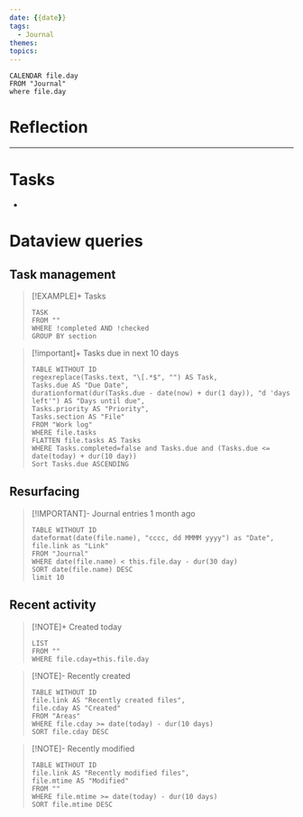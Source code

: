 ```yaml
---
date: {{date}}
tags:
  - Journal
themes: 
topics:
---
```


```dataview
CALENDAR file.day
FROM "Journal"
where file.day
```

# Reflection


---
# Tasks
- 

# Dataview queries
## Task management

> [!EXAMPLE]+ Tasks
> ```dataview 
> TASK 
> FROM ""
> WHERE !completed AND !checked
> GROUP BY section
> ```


> [!important]+ Tasks due in next 10 days
> ```dataview 
> TABLE WITHOUT ID 
> regexreplace(Tasks.text, "\[.*$", "") AS Task, 
> Tasks.due AS "Due Date", 
> durationformat(dur(Tasks.due - date(now) + dur(1 day)), "d 'days left'") AS "Days until due", 
> Tasks.priority AS "Priority", 
> Tasks.section AS "File" 
> FROM "Work log" 
> WHERE file.tasks
> FLATTEN file.tasks AS Tasks
> WHERE Tasks.completed=false and Tasks.due and (Tasks.due <= date(today) + dur(10 day))
> Sort Tasks.due ASCENDING
> ```

## Resurfacing

> [!IMPORTANT]- Journal entries 1 month ago
> ```dataview
> TABLE WITHOUT ID
> dateformat(date(file.name), "cccc, dd MMMM yyyy") as "Date",
> file.link as "Link"
> FROM "Journal"
> WHERE date(file.name) < this.file.day - dur(30 day)
> SORT date(file.name) DESC
> limit 10
> ```

## Recent activity

> [!NOTE]+ Created today
> ```dataview
> LIST
> FROM ""
> WHERE file.cday=this.file.day
> ```

> [!NOTE]- Recently created
> ```dataview 
> TABLE WITHOUT ID
> file.link AS "Recently created files",
> file.cday AS "Created"
> FROM "Areas"
> WHERE file.cday >= date(today) - dur(10 days)
> SORT file.cday DESC
> ```

> [!NOTE]- Recently modified
> ```dataview
> TABLE WITHOUT ID
> file.link AS "Recently modified files",
> file.mtime AS "Modified"
> FROM ""
> WHERE file.mtime >= date(today) - dur(10 days)
> SORT file.mtime DESC
> ```
